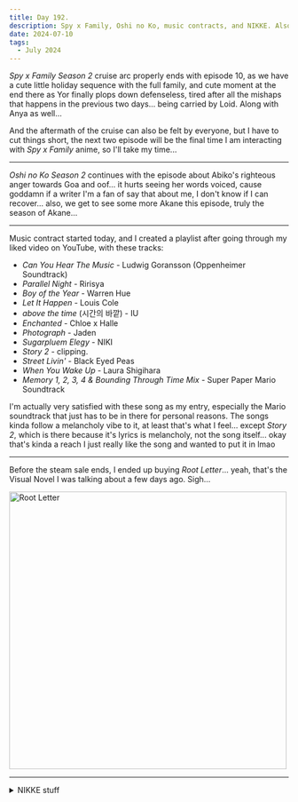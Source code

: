 ```yaml
---
title: Day 192.
description: Spy x Family, Oshi no Ko, music contracts, and NIKKE. Also, last item before steam sale is over
date: 2024-07-10
tags: 
  - July 2024
---
```


*Spy x Family Season 2* cruise arc properly ends with episode 10, as we have a cute little holiday sequence with the full family, and cute moment at the end there as Yor finally plops down defenseless, tired after all the mishaps that happens in the previous two days... being carried by Loid. Along with Anya as well...

And the aftermath of the cruise can also be felt by everyone, but I have to cut things short, the next two episode will be the final time I am interacting with *Spy x Family* anime, so I'll take my time...

-----

*Oshi no Ko Season 2* continues with the episode about Abiko's righteous anger towards Goa and oof... it hurts seeing her words voiced, cause goddamn if a writer I'm a fan of say that about me, I don't know if I can recover... also, we get to see some more Akane this episode, truly the season of Akane...

-----

Music contract started today, and I created a playlist after going through my liked video on YouTube, with these tracks:

- *Can You Hear The Music* - Ludwig Goransson (Oppenheimer Soundtrack)
- *Parallel Night* - Ririsya
- *Boy of the Year* - Warren Hue
- *Let It Happen* - Louis Cole
- *above the time* (시간의 바깥) - IU
- *Enchanted* - Chloe x Halle
- *Photograph* - Jaden
- *Sugarpluem Elegy* - NIKI
- *Story 2* - clipping.
- *Street Livin'* - Black Eyed Peas
- *When You Wake Up* - Laura Shigihara
- *Memory 1, 2, 3, 4 & Bounding Through Time Mix* - Super Paper Mario Soundtrack

I'm actually very satisfied with these song as my entry, especially the Mario soundtrack that just has to be in there for personal reasons. The songs kinda follow a melancholy vibe to it, at least that's what I feel... except *Story 2*, which is there because it's lyrics is melancholy, not the song itself... okay that's kinda a reach I just really like the song and wanted to put it in lmao

-----

Before the steam sale ends, I ended up buying *Root Letter*... yeah, that's the Visual Novel I was talking about a few days ago. Sigh...

<a href="https://imgur.com/kSJOv2e"><img src="https://i.imgur.com/kSJOv2e.png" title="source: imgur.com" width="500px" alt="Root Letter"/></a>

-----

<details>
<summary>NIKKE stuff</summary>

I somehow managed to finish Chapter 13 of NIKKE's main story today...

I'm depressed now

Anyway, what better way to relieve it other than doing some pullllllssss baby, and look at these dupes I got (Red Hood dupes tho HO-LEE)

<a href="https://imgur.com/bSJkXtO"><img src="https://i.imgur.com/bSJkXtO.png" title="source: imgur.com" width="500px" alt="Exia and Red Hood"/></a>

I got myself the fanfiction enjoyer too

<a href="https://imgur.com/D7iVG7W"><img src="https://i.imgur.com/D7iVG7W.png" title="source: imgur.com" width="500px" alt="Grace Howard!"/></a>
</details>